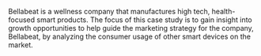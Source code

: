 Bellabeat is a wellness company that manufactures high tech, health-focused smart products. The focus of this case study is to gain insight into growth opportunities to help guide the marketing strategy for the company, Bellabeat, by analyzing the consumer usage of other smart devices on the market.


